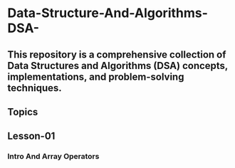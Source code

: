 # Data-Structure-And-Algorithms-DSA-

## This repository is a comprehensive collection of Data Structures and Algorithms (DSA) concepts, implementations, and problem-solving techniques.

## Topics

## Lesson-01
### Intro And Array Operators